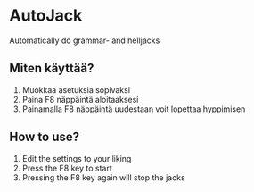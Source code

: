 # AutoJack
Automatically do grammar- and helljacks

## Miten käyttää?
1. Muokkaa asetuksia sopivaksi
2. Paina F8 näppäintä aloitaaksesi
3. Painamalla F8 näppäintä uudestaan voit lopettaa hyppimisen

## How to use?
1. Edit the settings to your liking
2. Press the F8 key to start
3. Pressing the F8 key again will stop the jacks
